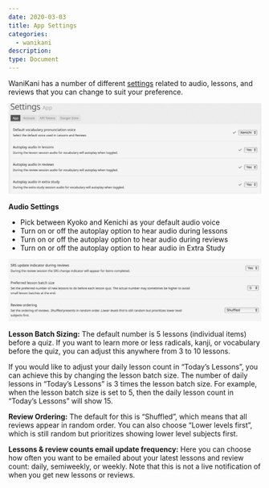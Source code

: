 ```yaml
---
date: 2020-03-03
title: App Settings
categories:
  - wanikani
description:
type: Document
---
```


WaniKani has a number of different [settings](https://www.wanikani.com/settings/app) related to audio, lessons, and reviews that you can change to suit your preference.

![Audio Settings](/images/audio-settings.png)

**Audio Settings**
* Pick between Kyoko and Kenichi as your default audio voice
* Turn on or off the autoplay option to hear audio during lessons
* Turn on or off the autoplay option to hear audio during reviews
* Turn on or off the autoplay option to hear audio in Extra Study

![Lessons and Reviews Settings](/images/lesson-batch-update.png)

**Lesson Batch Sizing:** The default number is 5 lessons (individual items) before a quiz. If you want to learn more or less radicals, kanji, or vocabulary before the quiz, you can adjust this anywhere from 3 to 10 lessons.

If you would like to adjust your daily lesson count in “Today’s Lessons”, you can achieve this by changing the lesson batch size. The number of daily lessons in “Today’s Lessons” is 3 times the lesson batch size. For example, when the lesson batch size is set to 5, then the daily lesson count in “Today’s Lessons” will show 15.

**Review Ordering:** The default for this is “Shuffled”, which means that all reviews appear in random order. You can also choose “Lower levels first”, which is still random but prioritizes showing lower level subjects first.

**Lessons & review counts email update frequency:** Here you can choose how often you want to be emailed about your latest lessons and review count: daily, semiweekly, or weekly. Note that this is not a live notification of when you get new lessons or reviews.  
